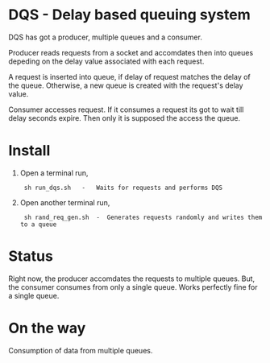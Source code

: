 DQS - Delay based queuing system
================================

DQS has got a producer, multiple queues and a consumer.

Producer reads requests from a socket and accomdates then into queues depeding on the delay value associated with each request. 

A request is inserted into queue, if delay of request matches the delay of the queue. Otherwise, a new queue is created with the request's delay value.

Consumer accesses request. If it consumes a request its got to wait till delay seconds expire. Then only it is supposed the access the queue.

Install
=======

1. Open a terminal run,

        sh run_dqs.sh   -   Waits for requests and performs DQS
        
2. Open another terminal run,

        sh rand_req_gen.sh  -  Generates requests randomly and writes them to a queue
        
        
Status
======

Right now, the producer accomdates the requests to multiple queues. But, the consumer consumes from only a single queue.
Works perfectly fine for a single queue.


On the way
==========

Consumption of data from multiple queues.

